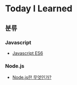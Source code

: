 # Today I Learned

## 분류

### Javascript

- [Javascript ES6](./Javascript/javascript_es6.md)

### Node.js

- [Node.js란 무엇인가?](./Node.js/node_start.md)
